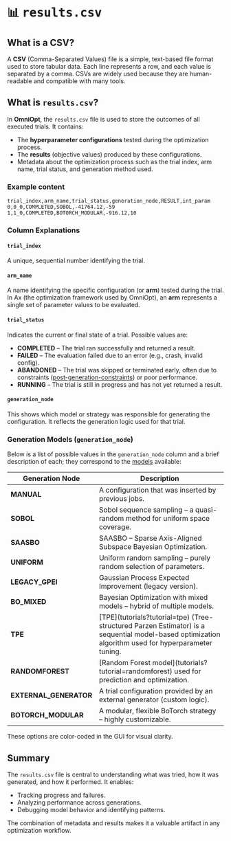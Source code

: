 # 📊 <tt>results.csv</tt>

<!-- What is the results.csv and what do its columns mean? -->

<!-- Category: Preparations, Basics and Setup -->

<div id="toc"></div>

## What is a CSV?

A **CSV** (Comma-Separated Values) file is a simple, text-based file format used to store tabular data. Each line represents a row, and each value is separated by a comma. CSVs are widely used because they are human-readable and compatible with many tools.

## What is `results.csv`?

In **OmniOpt**, the `results.csv` file is used to store the outcomes of all executed trials. It contains:

- The **hyperparameter configurations** tested during the optimization process.
- The **results** (objective values) produced by these configurations.
- Metadata about the optimization process such as the trial index, arm name, trial status, and generation method used.

### Example content

```csv
trial_index,arm_name,trial_status,generation_node,RESULT,int_param
0,0_0,COMPLETED,SOBOL,-41764.12,-59
1,1_0,COMPLETED,BOTORCH_MODULAR,-916.12,10
```

### Column Explanations

#### `trial_index`

A unique, sequential number identifying the trial.

#### `arm_name`

A name identifying the specific configuration (or **arm**) tested during the trial.
In Ax (the optimization framework used by OmniOpt), an **arm** represents a single set of parameter values to be evaluated.

#### `trial_status`

Indicates the current or final state of a trial. Possible values are:

- **COMPLETED** – The trial ran successfully and returned a result.
- **FAILED** – The evaluation failed due to an error (e.g., crash, invalid config).
- **ABANDONED** – The trial was skipped or terminated early, often due to constraints ([post-generation-constraints](tutorials?tutorial=constraints#post-generation-constraints)) or poor performance.
- **RUNNING** – The trial is still in progress and has not yet returned a result.

#### `generation_node`

This shows which model or strategy was responsible for generating the configuration. It reflects the generation logic used for that trial.

### Generation Models (`generation_node`)

Below is a list of possible values in the `generation_node` column and a brief description of each; they correspond to the [models](tutorials?tutorial=models) available:

<table>
  <thead>
    <tr>
      <th>Generation Node</th>
      <th>Description</th>
    </tr>
  </thead>
  <tbody>
    <tr>
      <td><strong>MANUAL</strong></td>
      <td>A configuration that was inserted by previous jobs.</td>
    </tr>
    <tr>
      <td><strong>SOBOL</strong></td>
      <td>Sobol sequence sampling – a quasi-random method for uniform space coverage.</td>
    </tr>
    <tr>
      <td><strong>SAASBO</strong></td>
      <td>SAASBO – Sparse Axis-Aligned Subspace Bayesian Optimization.</td>
    </tr>
    <tr>
      <td><strong>UNIFORM</strong></td>
      <td>Uniform random sampling – purely random selection of parameters.</td>
    </tr>
    <tr>
      <td><strong>LEGACY_GPEI</strong></td>
      <td>Gaussian Process Expected Improvement (legacy version).</td>
    </tr>
    <tr>
      <td><strong>BO_MIXED</strong></td>
      <td>Bayesian Optimization with mixed models – hybrid of multiple models.</td>
    </tr>
    <tr>
      <td><strong>TPE</strong></td>
      <td>[TPE](tutorials?tutorial=tpe) (Tree-structured Parzen Estimator) is a sequential model-based optimization algorithm used for hyperparameter tuning.</td>
    </tr>
    <tr>
      <td><strong>RANDOMFOREST</strong></td>
      <td>[Random Forest model](tutorials?tutorial=randomforest) used for prediction and optimization.</td>
    </tr>
    <tr>
      <td><strong>EXTERNAL_GENERATOR</strong></td>
      <td>A trial configuration provided by an external generator (custom logic).</td>
    </tr>
    <tr>
      <td><strong>BOTORCH_MODULAR</strong></td>
      <td>A modular, flexible BoTorch strategy – highly customizable.</td>
    </tr>
  </tbody>
</table>

These options are color-coded in the GUI for visual clarity.

## Summary

The `results.csv` file is central to understanding what was tried, how it was generated, and how it performed. It enables:

- Tracking progress and failures.
- Analyzing performance across generations.
- Debugging model behavior and identifying patterns.

The combination of metadata and results makes it a valuable artifact in any optimization workflow.
